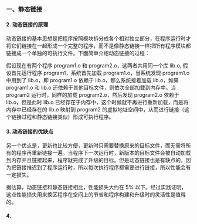 

### 一、静态链接




#### 2. 动态链接的原理

动态链接的基本思想是把程序按照模块拆分成各个相对独立部分，在程序运行时才将它们链接在一起形成一个完整的程序，而不是像静态链接一样把所有程序模块都链接成一个单独的可执行文件。下面简单介绍动态链接的过程：  

假设现在有两个程序 program1.o 和 program2.o，这两者共用同一个库 lib.o, 假设首先运行程序 program1，系统首先加载 program1.o，当系统发现 program1.o 中用到了 lib.o，即 program1.o 依赖于 lib.o，那么系统接着加载 lib.o，如果 program1.o 和 lib.o 还依赖于其他目标文件，则依次全部加载到内存中。当 program2 运行时，同样的加载 program2.o，然后发现 program2.o 依赖于 lib.o，但是此时 lib.o 已经存在于内存中，这个时候就不再进行重新加载，而是将内存中已经存在的 lib.o 映射到 program2 的虚拟地址空间中，从而进行链接（这个链接过程和静态链接类似）形成可执行程序。  

#### 3. 动态链接的优缺点

另一个优点是，更新也比较方便，更新时只需要替换原来的目标文件，而无需将所有的程序再重新链接一遍。当程序下一次运行时，新版本的目标文件会被自动加载到内存并且链接起来，程序就完成了升级的目标。但是动态链接也是有缺点的，因为把链接推迟到了程序运行时，所以每次执行程序都需要进行链接，所以性能会有一定损失。  

据估算，动态链接和静态链接相比，性能损失大约在 5% 以下。经过实践证明，这点性能损失用来换区程序在空间上的节省和程序构建和升级时的灵活性是值得的。  

#### 4. 